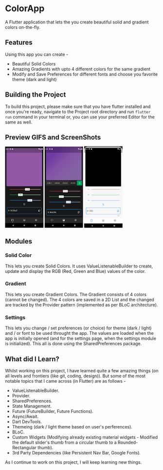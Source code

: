 # ColorApp
A Flutter application that lets the you create beautiful solid and gradient colors on-the-fly.

## Features
Using this app you can create -
- Beautiful Solid Colors 
- Amazing Gradients with upto 4 different colors for the same gradient
- Modify and Save Preferences for different fonts and choose you favorite theme (dark and light)

## Building the Project
To build this project, please make sure that you have flutter installed and once you're ready, navigate to the Project root directory and run ``flutter run`` command in your terminal or, you can use your preferred Editor for the same as well.

## Preview GIFS and ScreenShots
<div>
<img src="/ssGifs/solidColorSS.png" alt="solidColor" width="25%" height="25%"/>
 
<img src="/ssGifs/gradientSS.png" alt="Gradient" width="25%" height="25%"/>
 
<img src="/ssGifs/SettingsGif.gif" alt="Settings" width="25%" height="25%"/>
</div>

## Modules

 ### Solid Color
 This lets you create Solid Colors.
 It uses ValueListenableBuilder to create, update and display the RGB (Red, Green and Blue) values of the color.
 
 ### Gradient
 This lets you create Gradient Colors. 
 The Gradient consists of 4 colors (cannot be changed). The 4 colors are saved in a 2D List and the changed are tracked by the Provider pattern (implemented as per BLoC architecture).
 
 ### Settings
 This lets you change / set preferences (or choice) for theme (dark / light) and / or font to be used throught the app.
 The values are loaded when the app is initially opened (and for the settings page, when the settings module is initialized).
 This all is done using the SharedPreferences package.
 
## What did I Learn?
 Whilst working on this project, I have learned quite a few amazing things (on all levels and frontiers (like git, coding, design)). But some of the most notable topics that I came across (in Flutter) are as follows -
 - ValueListenableBuilder.
 - Provider.
 - SharedPreferences.
 - State Management.
 - Future (FutureBuilder, Future Functions).
 - Async/Await.
 - Dart DevTools.
 - Themeing (dark / light theme based on user's perferences).
 - BLoC.
 - Custom Widgets (Modifying already existing material widgets - Modified the default slider's thumb from a circular thumb to a Rounded-Rectangular thumb).
 - 3rd Party Dependencies (like Persistent Nav Bar, Google Fonts).

 As I continue to work on this project, I will keep learning new things.
